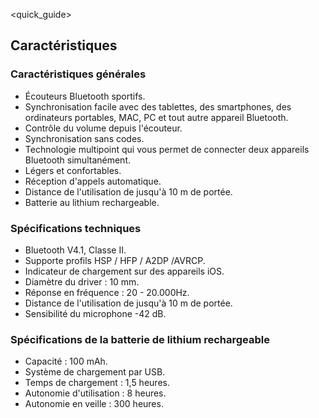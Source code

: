 <quick_guide>
## Caractéristiques
### Caractéristiques générales

*	Écouteurs Bluetooth sportifs.
*	Synchronisation facile avec des tablettes, des smartphones, des ordinateurs portables, MAC, PC et tout autre appareil Bluetooth.
*	Contrôle du volume depuis l'écouteur.
*	Synchronisation sans codes.
*	Technologie multipoint qui vous permet de connecter deux appareils Bluetooth simultanément.
*	Légers et confortables.
*	Réception d'appels automatique.
*	Distance de l'utilisation de jusqu'à 10 m de portée.
*	Batterie au lithium rechargeable.


### Spécifications techniques

*	Bluetooth V4.1, Classe II.
*	Supporte profils HSP / HFP / A2DP /AVRCP.
*	Indicateur de chargement sur des appareils iOS.
*	Diamètre du driver : 10 mm.
*	Réponse en fréquence : 20 - 20.000Hz.
*	Distance de l'utilisation de jusqu'à 10 m de portée.
*	Sensibilité du microphone -42 dB.

### Spécifications de la batterie de lithium rechargeable<br/>

*	Capacité : 100 mAh.
*	Système de chargement par USB.
*	Temps de chargement : 1,5 heures.
*	Autonomie d'utilisation : 8 heures.
*	Autonomie en veille : 300 heures.

